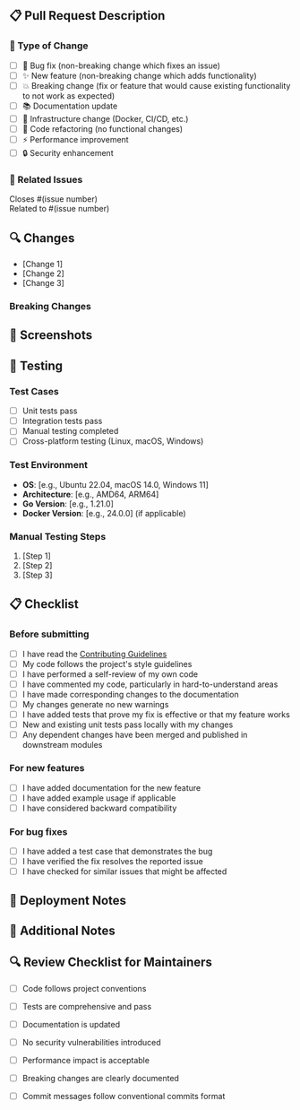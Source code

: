 ## 📋 Pull Request Description

<!-- Provide a clear and concise description of what this PR does -->

### 🎯 Type of Change

<!-- Please delete options that are not relevant -->

- [ ] 🐛 Bug fix (non-breaking change which fixes an issue)
- [ ] ✨ New feature (non-breaking change which adds functionality)
- [ ] 💥 Breaking change (fix or feature that would cause existing functionality to not work as expected)
- [ ] 📚 Documentation update
- [ ] 🔧 Infrastructure change (Docker, CI/CD, etc.)
- [ ] 🧹 Code refactoring (no functional changes)
- [ ] ⚡ Performance improvement
- [ ] 🔒 Security enhancement

### 🔗 Related Issues

Closes #(issue number)  
Related to #(issue number)

## 🔍 Changes

<!-- List the main changes made -->

- [Change 1]
- [Change 2]
- [Change 3]

### Breaking Changes

<!-- If this PR includes breaking changes, describe them here -->

## 📸 Screenshots

<!-- If applicable, add screenshots to help explain your changes -->

## 🧪 Testing

### Test Cases

<!-- Describe the tests you ran to verify your changes -->

- [ ] Unit tests pass
- [ ] Integration tests pass
- [ ] Manual testing completed
- [ ] Cross-platform testing (Linux, macOS, Windows)

### Test Environment

<!-- Describe your test environment -->

- **OS**: [e.g., Ubuntu 22.04, macOS 14.0, Windows 11]
- **Architecture**: [e.g., AMD64, ARM64]
- **Go Version**: [e.g., 1.21.0]
- **Docker Version**: [e.g., 24.0.0] (if applicable)

### Manual Testing Steps

<!-- If applicable, provide steps to manually test the changes -->

1. [Step 1]
2. [Step 2]
3. [Step 3]

## 📋 Checklist

<!-- Go over all the following points, and put an `x` in all the boxes that apply -->

### Before submitting

- [ ] I have read the [Contributing Guidelines](https://github.com/MultionLabs/wireport/blob/main/.github/CONTRIBUTING.md)
- [ ] My code follows the project's style guidelines
- [ ] I have performed a self-review of my own code
- [ ] I have commented my code, particularly in hard-to-understand areas
- [ ] I have made corresponding changes to the documentation
- [ ] My changes generate no new warnings
- [ ] I have added tests that prove my fix is effective or that my feature works
- [ ] New and existing unit tests pass locally with my changes
- [ ] Any dependent changes have been merged and published in downstream modules

### For new features

- [ ] I have added documentation for the new feature
- [ ] I have added example usage if applicable
- [ ] I have considered backward compatibility

### For bug fixes

- [ ] I have added a test case that demonstrates the bug
- [ ] I have verified the fix resolves the reported issue
- [ ] I have checked for similar issues that might be affected

## 🚀 Deployment Notes

<!-- If this PR affects deployment or requires special deployment steps, describe them here -->

## 📝 Additional Notes

<!-- Add any other context about the pull request here -->

## 🔍 Review Checklist for Maintainers

<!-- This section is for maintainers to use during review -->

- [ ] Code follows project conventions
- [ ] Tests are comprehensive and pass
- [ ] Documentation is updated
- [ ] No security vulnerabilities introduced
- [ ] Performance impact is acceptable
- [ ] Breaking changes are clearly documented
- [ ] Commit messages follow conventional commits format

